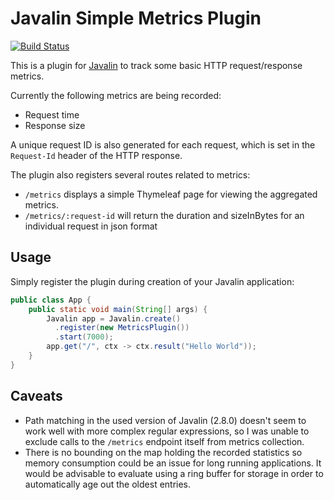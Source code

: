 # Javalin Simple Metrics Plugin

[![Build Status](https://travis-ci.com/erikthered/javalin-metrics-plugin.svg?branch=master)](https://travis-ci.com/erikthered/javalin-metrics-plugin)

This is a plugin for [Javalin](https://github.com/tipsy/javalin) to track some basic HTTP 
request/response metrics. 

Currently the following metrics are being recorded:
- Request time
- Response size

A unique request ID is also generated for each request, which is set in the `Request-Id` header of
the HTTP response.

The plugin also registers several routes related to metrics:
- `/metrics` displays a simple Thymeleaf page for viewing the aggregated metrics.
- `/metrics/:request-id` will return the duration and sizeInBytes for an individual request in json
format

## Usage

Simply register the plugin during creation of your Javalin application:

```java
public class App {
    public static void main(String[] args) {
        Javalin app = Javalin.create()
          .register(new MetricsPlugin())
          .start(7000);
        app.get("/", ctx -> ctx.result("Hello World"));
    }
}
```

## Caveats

- Path matching in the used version of Javalin (2.8.0) doesn't seem to work well with more complex
regular expressions, so I was unable to exclude calls to the `/metrics` endpoint itself from metrics
collection.
- There is no bounding on the map holding the recorded statistics so memory consumption could
be an issue for long running applications. It would be advisable to evaluate using a ring buffer for
storage in order to automatically age out the oldest entries.
